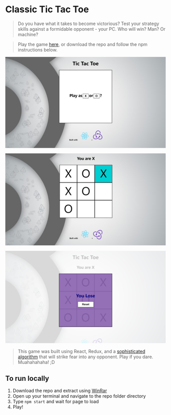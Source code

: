 # Classic Tic Tac Toe

> Do you have what it takes to become victorious?
> Test your strategy skills against a formidable opponent - your PC.
> Who will win? Man? Or machine? 

> Play the game [here](https://amitp88.github.io/Tic-Tac-Toe-React-Redux/),
> or download the repo and follow the npm instructions below.

![alt text][ChoiceQuestion]

[ChoiceQuestion]: https://github.com/AmitP88/Tic-Tac-Toe-React-Redux/blob/master/ChoiceQuestion.png

![alt text][Playing]

[Playing]: https://github.com/AmitP88/Tic-Tac-Toe-React-Redux/blob/master/Playing.png

![alt text][Endgame]

[Endgame]: https://github.com/AmitP88/Tic-Tac-Toe-React-Redux/blob/master/EndState.png


> This game was built using React, Redux, and a [sophisticated algorithm](https://medium.freecodecamp.org/how-to-make-your-tic-tac-toe-game-unbeatable-by-using-the-minimax-algorithm-9d690bad4b37)
> that will strike fear into any opponent. Play if you dare. Muahahahaha! ;D


## To run locally
1. Download the repo and extract using [WinRar](https://www.win-rar.com/download.html?&L=0)
2. Open up your terminal and navigate to the repo folder directory
3. Type `npm start` and wait for page to load
4. Play!

